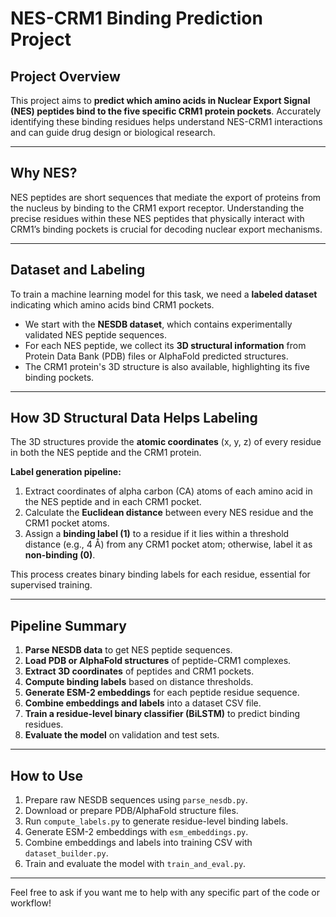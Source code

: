 # NES-CRM1 Binding Prediction Project

## Project Overview

This project aims to **predict which amino acids in Nuclear Export Signal (NES) peptides bind to the five specific CRM1 protein pockets**. Accurately identifying these binding residues helps understand NES-CRM1 interactions and can guide drug design or biological research.

---

## Why NES?

NES peptides are short sequences that mediate the export of proteins from the nucleus by binding to the CRM1 export receptor. Understanding the precise residues within these NES peptides that physically interact with CRM1’s binding pockets is crucial for decoding nuclear export mechanisms.

---

## Dataset and Labeling

To train a machine learning model for this task, we need a **labeled dataset** indicating which amino acids bind CRM1 pockets.

* We start with the **NESDB dataset**, which contains experimentally validated NES peptide sequences.
* For each NES peptide, we collect its **3D structural information** from Protein Data Bank (PDB) files or AlphaFold predicted structures.
* The CRM1 protein's 3D structure is also available, highlighting its five binding pockets.

---

## How 3D Structural Data Helps Labeling

The 3D structures provide the **atomic coordinates** (x, y, z) of every residue in both the NES peptide and the CRM1 protein.

**Label generation pipeline:**

1. Extract coordinates of alpha carbon (CA) atoms of each amino acid in the NES peptide and in each CRM1 pocket.
2. Calculate the **Euclidean distance** between every NES residue and the CRM1 pocket atoms.
3. Assign a **binding label (1)** to a residue if it lies within a threshold distance (e.g., 4 Å) from any CRM1 pocket atom; otherwise, label it as **non-binding (0)**.

This process creates binary binding labels for each residue, essential for supervised training.

---

## Pipeline Summary

1. **Parse NESDB data** to get NES peptide sequences.
2. **Load PDB or AlphaFold structures** of peptide-CRM1 complexes.
3. **Extract 3D coordinates** of peptides and CRM1 pockets.
4. **Compute binding labels** based on distance thresholds.
5. **Generate ESM-2 embeddings** for each peptide residue sequence.
6. **Combine embeddings and labels** into a dataset CSV file.
7. **Train a residue-level binary classifier (BiLSTM)** to predict binding residues.
8. **Evaluate the model** on validation and test sets.

---


## How to Use

1. Prepare raw NESDB sequences using `parse_nesdb.py`.
2. Download or prepare PDB/AlphaFold structure files.
3. Run `compute_labels.py` to generate residue-level binding labels.
4. Generate ESM-2 embeddings with `esm_embeddings.py`.
5. Combine embeddings and labels into training CSV with `dataset_builder.py`.
6. Train and evaluate the model with `train_and_eval.py`.

---

Feel free to ask if you want me to help with any specific part of the code or workflow!
